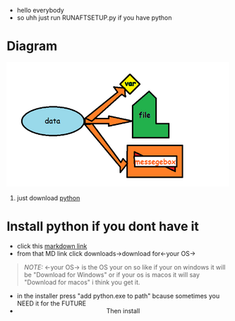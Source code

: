 - hello everybody
- so uhh just run RUNAFTSETUP.py if you have python
# Diagram
![a diagram turning data into a variable file and a message](Untitled.png "data into things")
1. just download <ins>python</ins>
# Install python if you dont have it
- click this [markdown link](https://www.python.org)
- from that MD link click downloads->download for<-your OS->
> *_NOTE:_* <-your OS-> is the OS your on so like if your on windows it will be "Download for Windows" or if your os is macos it will say "Download for macos" i think you get it.
- in the installer press "add python.exe to path" bcause sometimes you NEED it for the FUTURE
- <center>Then install</center>
